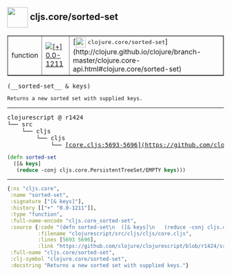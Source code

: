 ## <img width="48px" valign="middle" src="http://i.imgur.com/Hi20huC.png"> cljs.core/sorted-set

 <table border="1">
<tr>
<td>function</td>
<td><a href="https://github.com/cljsinfo/api-refs/tree/0.0-1211"><img valign="middle" alt="[+] 0.0-1211" src="https://img.shields.io/badge/+-0.0--1211-lightgrey.svg"></a> </td>
<td>
[<img height="24px" valign="middle" src="http://i.imgur.com/1GjPKvB.png"> <samp>clojure.core/sorted-set</samp>](http://clojure.github.io/clojure/branch-master/clojure.core-api.html#clojure.core/sorted-set)
</td>
</tr>
</table>

 <samp>
(__sorted-set__ & keys)<br>
</samp>

```
Returns a new sorted set with supplied keys.
```

---

 <pre>
clojurescript @ r1424
└── src
    └── cljs
        └── cljs
            └── <ins>[core.cljs:5693-5696](https://github.com/clojure/clojurescript/blob/r1424/src/cljs/cljs/core.cljs#L5693-L5696)</ins>
</pre>

```clj
(defn sorted-set
  ([& keys]
   (reduce -conj cljs.core.PersistentTreeSet/EMPTY keys)))
```


---

```clj
{:ns "cljs.core",
 :name "sorted-set",
 :signature ["[& keys]"],
 :history [["+" "0.0-1211"]],
 :type "function",
 :full-name-encode "cljs.core_sorted-set",
 :source {:code "(defn sorted-set\n  ([& keys]\n   (reduce -conj cljs.core.PersistentTreeSet/EMPTY keys)))",
          :filename "clojurescript/src/cljs/cljs/core.cljs",
          :lines [5693 5696],
          :link "https://github.com/clojure/clojurescript/blob/r1424/src/cljs/cljs/core.cljs#L5693-L5696"},
 :full-name "cljs.core/sorted-set",
 :clj-symbol "clojure.core/sorted-set",
 :docstring "Returns a new sorted set with supplied keys."}

```

